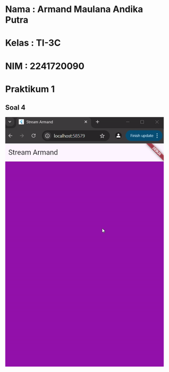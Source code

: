 # Nama : Armand Maulana Andika Putra
# Kelas : TI-3C
# NIM : 2241720090

# Praktikum 1
## Soal 4
![Screenshot hello_world](assets/OutputPraktikum1.gif)
